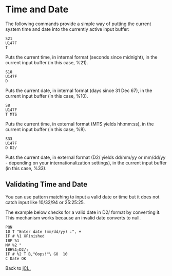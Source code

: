 # Time and Date

<PageHeader />

The following commands provide a simple way of putting the current system time and date into the currently active input buffer:

```
S21
U147F
T
```

Puts the current time, in internal format (seconds since midnight), in the current input buffer (in this case, %21).

```
S10
U147F
D
```

Puts the current date, in internal format (days since 31 Dec 67), in the current input buffer (in this case, %10).

```
S8
U147F
T MTS
```

Puts the current time, in external format (MTS yields hh:mm:ss), in the current input buffer (in this case, %8).

```
S33
U147F
D D2/
```

Puts the current date, in external format (D2/ yields dd/mm/yy or mm/dd/yy - depending on your internationalization settings), in the current input buffer (in this case, %33).

## Validating Time and Date

You can use pattern matching to input a valid date or time but it does not catch input like 10/32/94 or 25:25:25.

The example below checks for a valid date in D2/ format by converting it. This mechanism works because an invalid date converts to null.

```
PQN
10 T "Enter date (mm/dd/yy) :", +
IF # %1 XFinished
IBP %1
MV %2 "
IBH%1;D2/;
IF # %2 T B,"Oops!"\ GO  10
C Date OK
```

Back to [jCL.](./../README.md)
  
<PageFooter />
